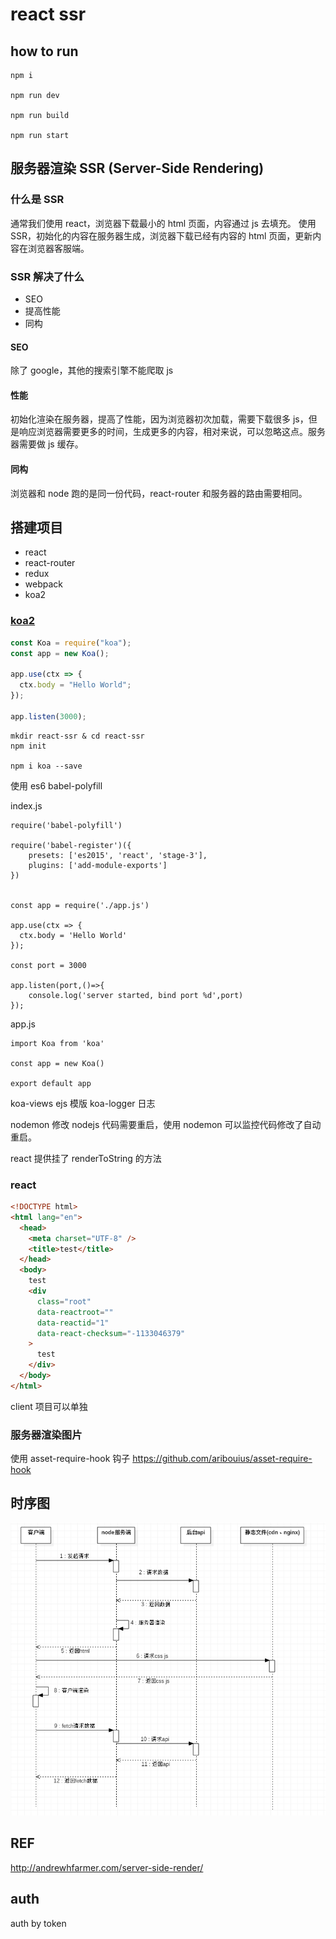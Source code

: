 # react ssr

## how to run

```
npm i

npm run dev

npm run build

npm run start
```

## 服务器渲染 SSR (Server-Side Rendering)

### 什么是 SSR

通常我们使用 react，浏览器下载最小的 html 页面，内容通过 js 去填充。
使用 SSR，初始化的内容在服务器生成，浏览器下载已经有内容的 html 页面，更新内容在浏览器客服端。

### SSR 解决了什么

- SEO
- 提高性能
- 同构

#### SEO

除了 google，其他的搜索引擎不能爬取 js

#### 性能

初始化渲染在服务器，提高了性能，因为浏览器初次加载，需要下载很多 js，但是响应浏览器需要更多的时间，生成更多的内容，相对来说，可以忽略这点。服务器需要做 js 缓存。

#### 同构

浏览器和 node 跑的是同一份代码，react-router 和服务器的路由需要相同。

## 搭建项目

- react
- react-router
- redux
- webpack
- koa2

### [koa2](https://koajs.com/)

```js
const Koa = require("koa");
const app = new Koa();

app.use(ctx => {
  ctx.body = "Hello World";
});

app.listen(3000);
```

```
mkdir react-ssr & cd react-ssr
npm init

npm i koa --save
```

使用 es6
babel-polyfill

index.js

```
require('babel-polyfill')

require('babel-register')({
    presets: ['es2015', 'react', 'stage-3'],
    plugins: ['add-module-exports']
})


const app = require('./app.js')

app.use(ctx => {
  ctx.body = 'Hello World'
});

const port = 3000

app.listen(port,()=>{
	console.log('server started, bind port %d',port)
});
```

app.js

```
import Koa from 'koa'

const app = new Koa()

export default app
```

koa-views
ejs 模版
koa-logger 日志

nodemon 修改 nodejs 代码需要重启，使用 nodemon 可以监控代码修改了自动重启。

react 提供挂了 renderToString 的方法

### react

```html
<!DOCTYPE html>
<html lang="en">
  <head>
    <meta charset="UTF-8" />
    <title>test</title>
  </head>
  <body>
    test
    <div
      class="root"
      data-reactroot=""
      data-reactid="1"
      data-react-checksum="-1133046379"
    >
      test
    </div>
  </body>
</html>
```

client 项目可以单独

### 服务器渲染图片

使用 asset-require-hook 钩子
https://github.com/aribouius/asset-require-hook

## 时序图

![时序图](docs/react-ssr.png)

## REF

http://andrewhfarmer.com/server-side-render/

## auth

auth by token
